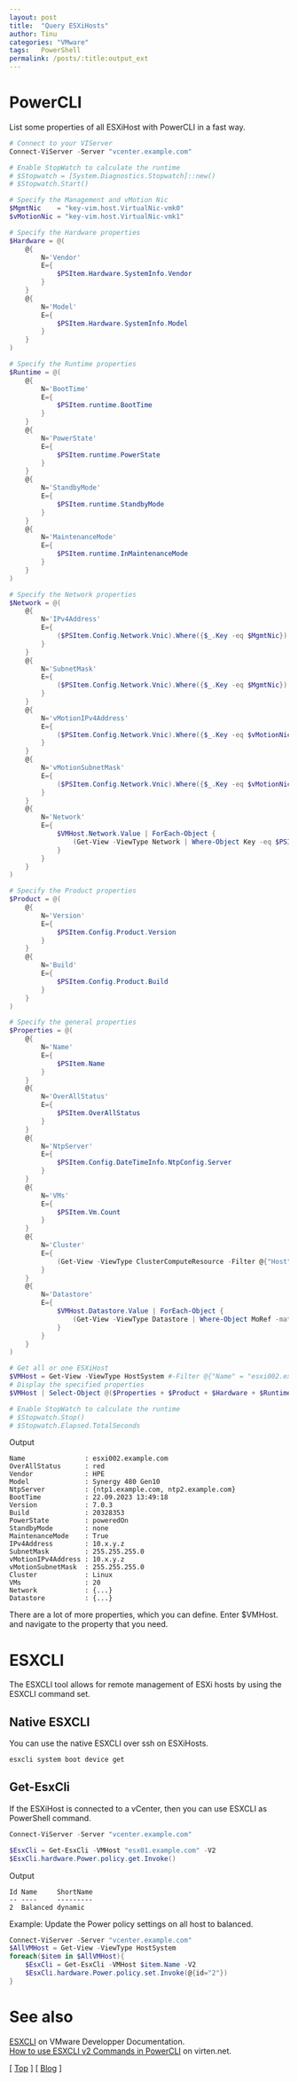 ```yaml
---
layout: post
title:  "Query ESXiHosts"
author: Tinu
categories: "VMware"
tags:   PowerShell
permalink: /posts/:title:output_ext
---
```


# PowerCLI

List some properties of all ESXiHost with PowerCLI in a fast way.

````powershell
# Connect to your VIServer
Connect-ViServer -Server "vcenter.example.com"

# Enable StopWatch to calculate the runtime
# $Stopwatch = [System.Diagnostics.Stopwatch]::new()
# $Stopwatch.Start()

# Specify the Management and vMotion Nic
$MgmtNic    = "key-vim.host.VirtualNic-vmk0"
$vMotionNic = "key-vim.host.VirtualNic-vmk1"

# Specify the Hardware properties
$Hardware = @(
    @{
        N='Vendor'
        E={
            $PSItem.Hardware.SystemInfo.Vendor
        }
    }
    @{
        N='Model'
        E={
            $PSItem.Hardware.SystemInfo.Model
        }
    }
)

# Specify the Runtime properties
$Runtime = @(
    @{
        N='BootTime'
        E={
            $PSItem.runtime.BootTime
        }
    }
    @{
        N='PowerState'
        E={
            $PSItem.runtime.PowerState
        }
    }
    @{
        N='StandbyMode'
        E={
            $PSItem.runtime.StandbyMode
        }
    }
    @{
        N='MaintenanceMode'
        E={
            $PSItem.runtime.InMaintenanceMode
        }
    }
)

# Specify the Network properties
$Network = @(
    @{
        N='IPv4Address'
        E={
            ($PSItem.Config.Network.Vnic).Where({$_.Key -eq $MgmtNic}).Spec.Ip[0].IpAddress
        }
    }
    @{
        N='SubnetMask'
        E={
            ($PSItem.Config.Network.Vnic).Where({$_.Key -eq $MgmtNic}).Spec.Ip[0].SubnetMask
        }
    }
    @{
        N='vMotionIPv4Address'
        E={
            ($PSItem.Config.Network.Vnic).Where({$_.Key -eq $vMotionNic}).Spec.Ip[0].IpAddress
        }
    }
    @{
        N='vMotionSubnetMask'
        E={
            ($PSItem.Config.Network.Vnic).Where({$_.Key -eq $vMotionNic}).Spec.Ip[0].SubnetMask
        }
    }
    @{
        N='Network'
        E={
            $VMHost.Network.Value | ForEach-Object {
                (Get-View -ViewType Network | Where-Object Key -eq $PSItem).Name
            }
        }
    }
)

# Specify the Product properties
$Product = @(
    @{
        N='Version'
        E={
            $PSItem.Config.Product.Version
        }
    }
    @{
        N='Build'
        E={
            $PSItem.Config.Product.Build
        }
    }
)

# Specify the general properties
$Properties = @(
    @{
        N='Name'
        E={
            $PSItem.Name
        }
    }
    @{
        N='OverAllStatus'
        E={
            $PSItem.OverAllStatus
        }
    }
    @{
        N='NtpServer'
        E={
            $PSItem.Config.DateTimeInfo.NtpConfig.Server
        }
    }
    @{
        N='VMs'
        E={
            $PSItem.Vm.Count
        }
    }
    @{
        N='Cluster'
        E={
            (Get-View -ViewType ClusterComputeResource -Filter @{"Host" = $($PSItem.Config.Host.Value)}).Name
        }
    }
    @{
        N='Datastore'
        E={
            $VMHost.Datastore.Value | ForEach-Object {
                (Get-View -ViewType Datastore | Where-Object MoRef -match $PSItem).Name
            }
        }
    }
)

# Get all or one ESXiHost
$VMHost = Get-View -ViewType HostSystem #-Filter @{"Name" = "esxi002.example.com"}
# Display the specified properties
$VMHost | Select-Object @($Properties + $Product + $Hardware + $Runtime + $Network)

# Enable StopWatch to calculate the runtime
# $Stopwatch.Stop()
# $Stopwatch.Elapsed.TotalSeconds
````

Output

````Text
Name               : esxi002.example.com
OverAllStatus      : red
Vendor             : HPE
Model              : Synergy 480 Gen10
NtpServer          : {ntp1.example.com, ntp2.example.com}
BootTime           : 22.09.2023 13:49:18
Version            : 7.0.3
Build              : 20328353
PowerState         : poweredOn
StandbyMode        : none
MaintenanceMode    : True
IPv4Address        : 10.x.y.z
SubnetMask         : 255.255.255.0
vMotionIPv4Address : 10.x.y.z
vMotionSubnetMask  : 255.255.255.0
Cluster            : Linux
VMs                : 20
Network            : {...}
Datastore          : {...}
````

There are a lot of more properties, which you can define. Enter $VMHost. and navigate to the property that you need.

# ESXCLI

The ESXCLI tool allows for remote management of ESXi hosts by using the ESXCLI command set.

## Native ESXCLI

You can use the native ESXCLI over ssh on ESXiHosts.

````bash
esxcli system boot device get
````

## Get-EsxCli

If the ESXiHost is connected to a vCenter, then you can use ESXCLI as PowerShell command.

````powershell
Connect-ViServer -Server "vcenter.example.com"

$EsxCli = Get-EsxCli -VMHost "esx01.example.com" -V2
$EsxCli.hardware.Power.policy.get.Invoke()
````

Output

````Text
Id Name     ShortName
-- ----     ---------
2  Balanced dynamic
````

Example: Update the Power policy settings on all host to balanced.

````powershell
Connect-ViServer -Server "vcenter.example.com"
$AllVMHost = Get-View -ViewType HostSystem
foreach($item in $AllVMHost){
    $EsxCli = Get-EsxCli -VMHost $item.Name -V2
    $EsxCli.hardware.Power.policy.set.Invoke(@{id="2"})
}
````

# See also

[ESXCLI](https://developer.vmware.com/web/tool/7.0/esxcli) on VMware Developper Documentation.  
[How to use ESXCLI v2 Commands in PowerCLI](https://www.virten.net/2016/11/how-to-use-esxcli-v2-commands-in-powercli/) on virten.net.

[ [Top](#table-of-contents) ] [ [Blog](../categories.html) ]
